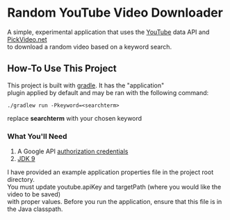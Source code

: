 # Random YouTube Video Downloader  
A simple, experimental application that uses the [YouTube](https://youtube.com) data API and [PickVideo.net](https://pickvideo.net)  
to download a random video based on a keyword search.  

## How-To Use This Project
This project is built with [gradle](https://gradle.org/). It has the "application"  
plugin applied by default and may be ran with the following command:  
```
./gradlew run -Pkeyword=<searchterm>  
```  
replace **searchterm** with your chosen keyword

### What You'll Need
1. A Google API [authorization credentials](https://developers.google.com/youtube/registering_an_application)  
2. [JDK 9](http://www.oracle.com/technetwork/java/javase/downloads/jdk9-downloads-3848520.html)  

I have provided an example application properties file in the project root directory.  
You must update youtube.apiKey and targetPath (where you would like the video to be saved)  
with proper values. Before you run the application, ensure that this file is in  
the Java classpath.  
